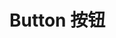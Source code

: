 <!--
 * @Author: Victor wang
 * @Date: 2020-04-20 01:33:16
 * @LastEditors: Victor.wang
 * @LastEditTime: 2020-04-20 01:34:32
 * @Description:
 -->

# Button 按钮
